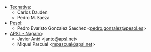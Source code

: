- [Tecnativa](https://www.tecnativa.com):
  - Carlos Dauden
  - Pedro M. Baeza
- [Pesol](https://www.pesol.es):
  - Pedro Evaristo Gonzalez Sanchez \<<pedro.gonzalez@pesol.es>\>
- [APSL - Nagarro](https://apsl.tech):
  - Javier Antó \<<janto@apsl.net>\>
  - Miquel Pascual \<<mpascual@apsl.net>\>
